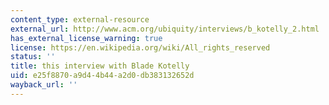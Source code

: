 ```yaml
---
content_type: external-resource
external_url: http://www.acm.org/ubiquity/interviews/b_kotelly_2.html
has_external_license_warning: true
license: https://en.wikipedia.org/wiki/All_rights_reserved
status: ''
title: this interview with Blade Kotelly
uid: e25f8870-a9d4-4b44-a2d0-db383132652d
wayback_url: ''
---
```


